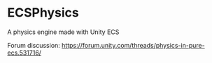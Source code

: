 # ECSPhysics
A physics engine made with Unity ECS

Forum discussion: https://forum.unity.com/threads/physics-in-pure-ecs.531716/

